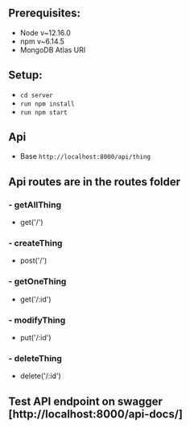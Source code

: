 ## Prerequisites:
- Node v~12.16.0
- npm v~6.14.5
- MongoDB Atlas URI

## Setup:
- `cd server`
- `run npm install`
- `run npm start`

## Api
- Base `http://localhost:8000/api/thing`

## Api routes are in the routes folder

### - getAllThing
- get('/') 

### - createThing
- post('/') 

### - getOneThing
- get('/:id') 

### - modifyThing
- put('/:id') 

### - deleteThing
- delete('/:id') 

## Test API endpoint on swagger [http://localhost:8000/api-docs/]


